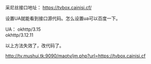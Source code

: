 采尼丝接口地址：
https://tvbox.cainisi.cf/

设置UA就能看到接口源代码。怎么设置ua可以百度一下。

UA：
okhttp/3.15   
okhttp/3.12.11

以上方法失效了，改代码了。

http://tv.mushui.tk:9090/maotv/jm.php?url=https://tvbox.cainisi.cf
